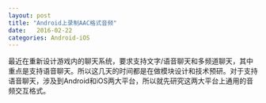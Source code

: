 ```yaml
---
layout: post
title: "Android上录制AAC格式音频"
date:   2016-02-22
categories: Android-iOS
---
```



最近在重新设计游戏内的聊天系统，要求支持文字/语音聊天和多频道聊天，其中重点是支持语音聊天。所以这几天的时间都是在做模块设计和技术预研。对于支持语音聊天，涉及到Android和iOS两大平台，所以就先研究这两大平台上通用的音频交互格式。